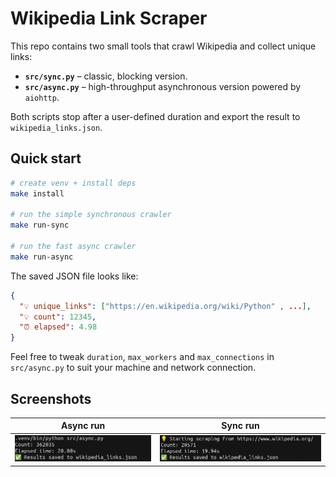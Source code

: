 # Wikipedia Link Scraper

This repo contains two small tools that crawl Wikipedia and collect unique links:

* **`src/sync.py`** – classic, blocking version.
* **`src/async.py`** – high-throughput asynchronous version powered by `aiohttp`.

Both scripts stop after a user-defined duration and export the result to `wikipedia_links.json`.

## Quick start

```bash
# create venv + install deps
make install

# run the simple synchronous crawler
make run-sync

# run the fast async crawler
make run-async
```

The saved JSON file looks like:

```json
{
  "💡 unique_links": ["https://en.wikipedia.org/wiki/Python" , ...],
  "💡 count": 12345,
  "⏰ elapsed": 4.98
}
```

Feel free to tweak `duration`, `max_workers` and `max_connections` in `src/async.py` to suit your machine and network connection. 

## Screenshots

| Async run | Sync run |
|-----------|----------|
| ![Async](static/async.png) | ![Sync](static/sync.png) | 